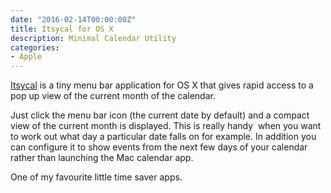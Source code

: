 ```yaml
---
date: "2016-02-14T00:00:00Z"
title: Itsycal for OS X
description: Minimal Calendar Utility
categories:
- Apple
---
```


[Itsycal](https://www.mowglii.com/itsycal/) is a tiny menu bar application for OS X that gives rapid access to a pop up view of the current month of the calendar.

Just click the menu bar icon (the current date by default) and a compact view of the current month is displayed. This is really handy  when you want to work out what day a particular date falls on for example. In addition you can configure it to show events from the next few days of your calendar rather than launching the Mac calendar app.

One of my favourite little time saver apps.
